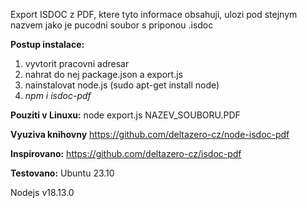 Export ISDOC z PDF, ktere tyto informace obsahuji, ulozi pod stejnym nazvem jako je pucodni soubor s priponou .isdoc

**Postup instalace:**
1. vyvtorit pracovni adresar
2. nahrat do nej package.json a export.js
3. nainstalovat node.js (sudo apt-get install node)
4. _npm i isdoc-pdf_

**Pouziti v Linuxu:**
node export.js NAZEV_SOUBORU.PDF

**Vyuziva knihovny**
https://github.com/deltazero-cz/node-isdoc-pdf

**Inspirovano:**
https://github.com/deltazero-cz/isdoc-pdf

**Testovano:**
Ubuntu 23.10

Nodejs v18.13.0
